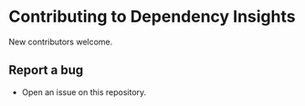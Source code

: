 # Contributing to Dependency Insights

New contributors welcome.

## Report a bug

* Open an issue on this repository.
